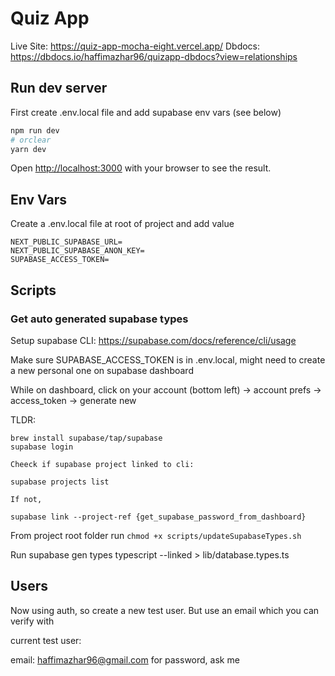 # Quiz App
Live Site: https://quiz-app-mocha-eight.vercel.app/
Dbdocs: https://dbdocs.io/haffimazhar96/quizapp-dbdocs?view=relationships

## Run dev server

First create .env.local file and add supabase env vars (see below)

```bash
npm run dev
# orclear
yarn dev
```

Open [http://localhost:3000](http://localhost:3000) with your browser to see the result.
## Env Vars
Create a .env.local file at root of project and add value

```
NEXT_PUBLIC_SUPABASE_URL=
NEXT_PUBLIC_SUPABASE_ANON_KEY=
SUPABASE_ACCESS_TOKEN=
```

## Scripts
### Get auto generated supabase types
Setup supabase CLI: https://supabase.com/docs/reference/cli/usage

Make sure SUPABASE_ACCESS_TOKEN is in .env.local, might need to create a new personal one on supabase dashboard

While on dashboard, click on your account (bottom left) -> account prefs -> access_token -> generate new

TLDR:
```
brew install supabase/tap/supabase
supabase login

Cheeck if supabase project linked to cli:

supabase projects list

If not,

supabase link --project-ref {get_supabase_password_from_dashboard}
```

From project root folder run
`chmod +x scripts/updateSupabaseTypes.sh`

Run
supabase gen types typescript --linked  > lib/database.types.ts

## Users

Now using auth, so create a new test user. But use an email which you can verify with

current test user:

email: haffimazhar96@gmail.com
for password, ask me

